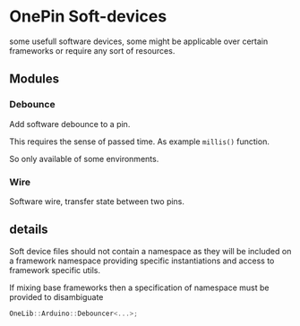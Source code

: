 # OnePin Soft-devices


some usefull software devices, some might be applicable over certain frameworks or require any sort of resources.

## Modules

### Debounce

Add software debounce to a pin.

This requires the sense of passed time. As example `millis()` function.

So only available of some environments.

### Wire

Software wire, transfer state between two pins.

## details
Soft device files should not contain a namespace as they will be included on a framework namespace providing specific instantiations and access to framework specific utils.

If mixing base frameworks then a specification of namespace must be provided to disambiguate

```c++
OneLib::Arduino::Debouncer<...>;
```
